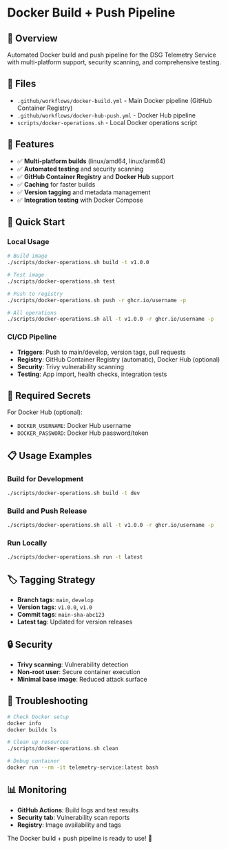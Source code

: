 # Docker Build + Push Pipeline

## 🐳 Overview

Automated Docker build and push pipeline for the DSG Telemetry Service with multi-platform support, security scanning, and comprehensive testing.

## 📁 Files

- `.github/workflows/docker-build.yml` - Main Docker pipeline (GitHub Container Registry)
- `.github/workflows/docker-hub-push.yml` - Docker Hub pipeline
- `scripts/docker-operations.sh` - Local Docker operations script

## 🚀 Features

- ✅ **Multi-platform builds** (linux/amd64, linux/arm64)
- ✅ **Automated testing** and security scanning
- ✅ **GitHub Container Registry** and **Docker Hub** support
- ✅ **Caching** for faster builds
- ✅ **Version tagging** and metadata management
- ✅ **Integration testing** with Docker Compose

## 🔧 Quick Start

### Local Usage
```bash
# Build image
./scripts/docker-operations.sh build -t v1.0.0

# Test image
./scripts/docker-operations.sh test

# Push to registry
./scripts/docker-operations.sh push -r ghcr.io/username -p

# All operations
./scripts/docker-operations.sh all -t v1.0.0 -r ghcr.io/username -p
```

### CI/CD Pipeline
- **Triggers**: Push to main/develop, version tags, pull requests
- **Registry**: GitHub Container Registry (automatic), Docker Hub (optional)
- **Security**: Trivy vulnerability scanning
- **Testing**: App import, health checks, integration tests

## 🔑 Required Secrets

For Docker Hub (optional):
- `DOCKER_USERNAME`: Docker Hub username
- `DOCKER_PASSWORD`: Docker Hub password/token

## 📋 Usage Examples

### Build for Development
```bash
./scripts/docker-operations.sh build -t dev
```

### Build and Push Release
```bash
./scripts/docker-operations.sh all -t v1.0.0 -r ghcr.io/username -p
```

### Run Locally
```bash
./scripts/docker-operations.sh run -t latest
```

## 🏷️ Tagging Strategy

- **Branch tags**: `main`, `develop`
- **Version tags**: `v1.0.0`, `v1.0`
- **Commit tags**: `main-sha-abc123`
- **Latest tag**: Updated for version releases

## 🔒 Security

- **Trivy scanning**: Vulnerability detection
- **Non-root user**: Secure container execution
- **Minimal base image**: Reduced attack surface

## 🚨 Troubleshooting

```bash
# Check Docker setup
docker info
docker buildx ls

# Clean up resources
./scripts/docker-operations.sh clean

# Debug container
docker run --rm -it telemetry-service:latest bash
```

## 📊 Monitoring

- **GitHub Actions**: Build logs and test results
- **Security tab**: Vulnerability scan reports
- **Registry**: Image availability and tags

The Docker build + push pipeline is ready to use! 🚀
